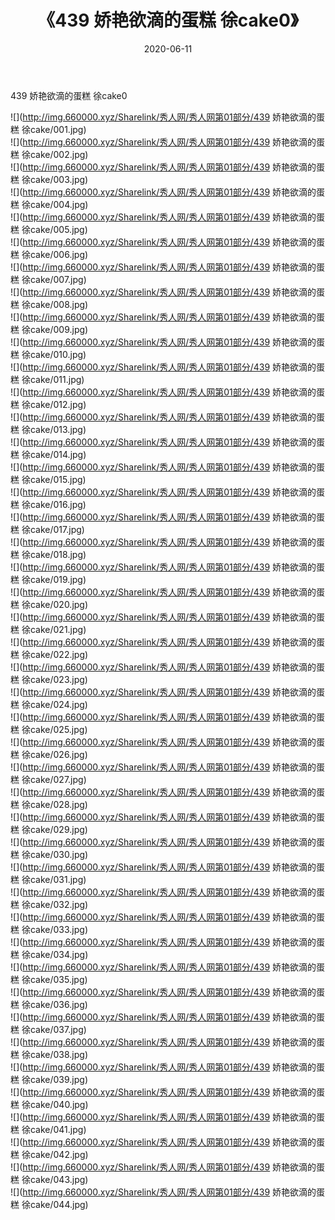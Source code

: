 ﻿---
layout: post
title:  《439 娇艳欲滴的蛋糕 徐cake0》
date:   2020-06-11
img: http://img.660000.xyz/Sharelink/秀人网/秀人网第01部分/439 娇艳欲滴的蛋糕 徐cake0/000.jpg
categories: [美女, 清纯, 唯美]
---

439 娇艳欲滴的蛋糕 徐cake0

  ![](http://img.660000.xyz/Sharelink/秀人网/秀人网第01部分/439 娇艳欲滴的蛋糕 徐cake/001.jpg) <br> ![](http://img.660000.xyz/Sharelink/秀人网/秀人网第01部分/439 娇艳欲滴的蛋糕 徐cake/002.jpg) <br> ![](http://img.660000.xyz/Sharelink/秀人网/秀人网第01部分/439 娇艳欲滴的蛋糕 徐cake/003.jpg) <br> ![](http://img.660000.xyz/Sharelink/秀人网/秀人网第01部分/439 娇艳欲滴的蛋糕 徐cake/004.jpg) <br> ![](http://img.660000.xyz/Sharelink/秀人网/秀人网第01部分/439 娇艳欲滴的蛋糕 徐cake/005.jpg) <br> ![](http://img.660000.xyz/Sharelink/秀人网/秀人网第01部分/439 娇艳欲滴的蛋糕 徐cake/006.jpg) <br> ![](http://img.660000.xyz/Sharelink/秀人网/秀人网第01部分/439 娇艳欲滴的蛋糕 徐cake/007.jpg) <br> ![](http://img.660000.xyz/Sharelink/秀人网/秀人网第01部分/439 娇艳欲滴的蛋糕 徐cake/008.jpg) <br> ![](http://img.660000.xyz/Sharelink/秀人网/秀人网第01部分/439 娇艳欲滴的蛋糕 徐cake/009.jpg) <br> ![](http://img.660000.xyz/Sharelink/秀人网/秀人网第01部分/439 娇艳欲滴的蛋糕 徐cake/010.jpg) <br> ![](http://img.660000.xyz/Sharelink/秀人网/秀人网第01部分/439 娇艳欲滴的蛋糕 徐cake/011.jpg) <br> ![](http://img.660000.xyz/Sharelink/秀人网/秀人网第01部分/439 娇艳欲滴的蛋糕 徐cake/012.jpg) <br> ![](http://img.660000.xyz/Sharelink/秀人网/秀人网第01部分/439 娇艳欲滴的蛋糕 徐cake/013.jpg) <br> ![](http://img.660000.xyz/Sharelink/秀人网/秀人网第01部分/439 娇艳欲滴的蛋糕 徐cake/014.jpg) <br> ![](http://img.660000.xyz/Sharelink/秀人网/秀人网第01部分/439 娇艳欲滴的蛋糕 徐cake/015.jpg) <br> ![](http://img.660000.xyz/Sharelink/秀人网/秀人网第01部分/439 娇艳欲滴的蛋糕 徐cake/016.jpg) <br> ![](http://img.660000.xyz/Sharelink/秀人网/秀人网第01部分/439 娇艳欲滴的蛋糕 徐cake/017.jpg) <br> ![](http://img.660000.xyz/Sharelink/秀人网/秀人网第01部分/439 娇艳欲滴的蛋糕 徐cake/018.jpg) <br> ![](http://img.660000.xyz/Sharelink/秀人网/秀人网第01部分/439 娇艳欲滴的蛋糕 徐cake/019.jpg) <br> ![](http://img.660000.xyz/Sharelink/秀人网/秀人网第01部分/439 娇艳欲滴的蛋糕 徐cake/020.jpg) <br> ![](http://img.660000.xyz/Sharelink/秀人网/秀人网第01部分/439 娇艳欲滴的蛋糕 徐cake/021.jpg) <br> ![](http://img.660000.xyz/Sharelink/秀人网/秀人网第01部分/439 娇艳欲滴的蛋糕 徐cake/022.jpg) <br> ![](http://img.660000.xyz/Sharelink/秀人网/秀人网第01部分/439 娇艳欲滴的蛋糕 徐cake/023.jpg) <br> ![](http://img.660000.xyz/Sharelink/秀人网/秀人网第01部分/439 娇艳欲滴的蛋糕 徐cake/024.jpg) <br> ![](http://img.660000.xyz/Sharelink/秀人网/秀人网第01部分/439 娇艳欲滴的蛋糕 徐cake/025.jpg) <br> ![](http://img.660000.xyz/Sharelink/秀人网/秀人网第01部分/439 娇艳欲滴的蛋糕 徐cake/026.jpg) <br> ![](http://img.660000.xyz/Sharelink/秀人网/秀人网第01部分/439 娇艳欲滴的蛋糕 徐cake/027.jpg) <br> ![](http://img.660000.xyz/Sharelink/秀人网/秀人网第01部分/439 娇艳欲滴的蛋糕 徐cake/028.jpg) <br> ![](http://img.660000.xyz/Sharelink/秀人网/秀人网第01部分/439 娇艳欲滴的蛋糕 徐cake/029.jpg) <br> ![](http://img.660000.xyz/Sharelink/秀人网/秀人网第01部分/439 娇艳欲滴的蛋糕 徐cake/030.jpg) <br> ![](http://img.660000.xyz/Sharelink/秀人网/秀人网第01部分/439 娇艳欲滴的蛋糕 徐cake/031.jpg) <br> ![](http://img.660000.xyz/Sharelink/秀人网/秀人网第01部分/439 娇艳欲滴的蛋糕 徐cake/032.jpg) <br> ![](http://img.660000.xyz/Sharelink/秀人网/秀人网第01部分/439 娇艳欲滴的蛋糕 徐cake/033.jpg) <br> ![](http://img.660000.xyz/Sharelink/秀人网/秀人网第01部分/439 娇艳欲滴的蛋糕 徐cake/034.jpg) <br> ![](http://img.660000.xyz/Sharelink/秀人网/秀人网第01部分/439 娇艳欲滴的蛋糕 徐cake/035.jpg) <br> ![](http://img.660000.xyz/Sharelink/秀人网/秀人网第01部分/439 娇艳欲滴的蛋糕 徐cake/036.jpg) <br> ![](http://img.660000.xyz/Sharelink/秀人网/秀人网第01部分/439 娇艳欲滴的蛋糕 徐cake/037.jpg) <br> ![](http://img.660000.xyz/Sharelink/秀人网/秀人网第01部分/439 娇艳欲滴的蛋糕 徐cake/038.jpg) <br> ![](http://img.660000.xyz/Sharelink/秀人网/秀人网第01部分/439 娇艳欲滴的蛋糕 徐cake/039.jpg) <br> ![](http://img.660000.xyz/Sharelink/秀人网/秀人网第01部分/439 娇艳欲滴的蛋糕 徐cake/040.jpg) <br> ![](http://img.660000.xyz/Sharelink/秀人网/秀人网第01部分/439 娇艳欲滴的蛋糕 徐cake/041.jpg) <br> ![](http://img.660000.xyz/Sharelink/秀人网/秀人网第01部分/439 娇艳欲滴的蛋糕 徐cake/042.jpg) <br> ![](http://img.660000.xyz/Sharelink/秀人网/秀人网第01部分/439 娇艳欲滴的蛋糕 徐cake/043.jpg) <br> ![](http://img.660000.xyz/Sharelink/秀人网/秀人网第01部分/439 娇艳欲滴的蛋糕 徐cake/044.jpg) <br>